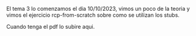 El tema 3 lo comenzamos el dia 10/10/2023, vimos un poco de la teoria y vimos el ejercicio rcp-from-scratch
sobre como se utilizan los stubs.


Cuando tenga el pdf lo subire aqui.